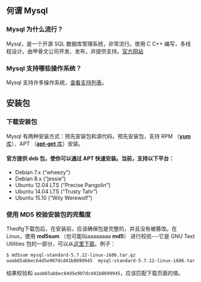 ## 何谓 Mysql

### Mysql 为什么流行？

Mysql，是一个开源 SQL 数据库管理系统，非常流行。使用 C C++ 编写，多线程设计。由甲骨文公司开发、发布，并提供支持。[官方网站](http://www.mysql.com)

###

### Mysql 支持哪些操作系统？

Mysql 支持许多操作系统，[查看支持列表](http://www.mysql.com/support/supportedplatforms/database.html)。

###

## 安装包

### 下载安装包

Mysql 有两种安装方式：预先安装包和源代码。预先安装包，支持 RPM （[**yum** 库](http://dev.mysql.com/downloads/repo/yum/)）、APT （[**apt-get** 库](http://dev.mysql.com/downloads/repo/apt/)）安装。

#### 官方提供 deb 包，使你可以通过 APT 快速安装。当前，支持以下平台：

* Debian 7.x (“wheezy”) 
* Debian 8.x (“jessie”) 
* Ubuntu 12.04 LTS (“Precise Pangolin”)  
* Ubuntu 14.04 LTS (“Trusty Tahr”) 
* Ubuntu 15.10 (“Wily Werewolf”) 

### 使用 MD5 校验安装包的完整度

Thedfg下载包后，在安装前，应该确保包是完整的，并且没有被篡改。在 Linux，使用 **md5sum** （也可能叫aaaaaaaa **md5**） 进行校验---它是 GNU Text Utilities 包的一部分，可以从[这里下载](http://www.gnu.org/software/textutils/)。例子：

```sh
$ md5sum mysql-standard-5.7.12-linux-i686.tar.gz
aaab65abbec64d5e907dcd41b8699945  mysql-standard-5.7.12-linux-i686.tar.gz
```

结果校验和 `aaab65abbec64d5e907dcd41b8699945`，应该匹配下载页面的值。

